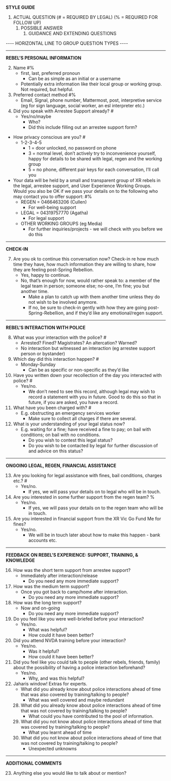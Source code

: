 **STYLE GUIDE**



1. ACTUAL QUESTION (# = REQUIRED BY LEGAL) (% = REQUIRED FOR FOLLOW UP)
    1. POSSIBLE ANSWER
        1. GUIDANCE AND EXTENDING QUESTIONS

---- HORIZONTAL LINE TO GROUP QUESTION TYPES ----



---


**REBEL’S PERSONAL INFORMATION**



2. Name #%
    - first, last, preferred pronoun
        - Can be as simple as an initial or a username
    - Potentially extra information like their local group or working group. Not required, but helpful.
3. Preferred contact method #%
    - Email, Signal, phone number, Mattermost, post, interpretive service (eg for sign language, social worker, an esl interpreter etc.)
4. Did you speak with Arrestee Support already? #
    - Yes/no/maybe
        - Who?
        - Did this include filling out an arrestee support form?
- How privacy conscious are you? #
    - 1-2-3-4-5
        - 1 = door unlocked, no password on phone
        - 3 = normal level, don’t actively try to inconvenience yourself, happy for details to be shared with legal, regen and the working group
        - 5 = no phone, different pair keys for each conversation, I’ll call you
- Your data will be held by a small and transparent group of XR rebels in the legal, arrestee support, and User Experience Working Groups. Would you also be OK if we pass your details on to the following who may contact you to offer support: #%
    - REGEN = 0466463206 (Cullen)
        - For well-being support
    - LEGAL = 04319757770 (Agatha)
        - For legal support
    - OTHER WORKING GROUPS (eg Media)
        - For further inquiries/projects - we will check with you before we do this

---


**CHECK-IN**



7. Are you ok to continue this conversation now? Check-in re how much time they have, how much information they are willing to share, how they are feeling post-Spring Rebellion.
    - Yes, happy to continue.
    - No, that’s enough for now, would rather speak to: a member of the legal team in person; someone else; no-one, I’m fine; you but another time.
        - Make a plan to catch up with them another time unless they do not wish to be involved anymore.
        - If no, be sure to check-in gently with how they are going post-Spring-Rebellion, and if they’d like any emotional/regen support.



---


**REBEL’S INTERACTION WITH POLICE**



8. What was your interaction with the police? #
    - Arrested? Fined? Magistrates? An altercation? Warned?
    - No interaction but witnessed an interaction (eg arrestee support person or bystander)
9. Which day did this interaction happen? #
    - Monday-Sunday
        - Can be as specific or non-specific as they’d like
10. Have you written down your recollection of the day you interacted with police? #
    - Yes/no.
        - We don’t need to see this record, although legal may wish to record a statement with you in future. Good to do this so that in future, if you are asked, you have a record.
11. What have you been charged with? #
    - E.g. obstructing an emergency services worker
        - Make sure to collect all charges if there are several.
12. What is your understanding of your legal status now?
    - E.g. waiting for a fine; have received a fine to pay; on bail with conditions; on bail with no conditions.
        - Do you wish to contest this legal status?
        - Do you wish to be contacted by legal for further discussion of and advice on this status?



---


**ONGOING LEGAL, REGEN, FINANCIAL ASSISTANCE**



13. Are you looking for legal assistance with fines, bail conditions, charges etc.? #
    - Yes/no.
        - If yes, we will pass your details on to legal who will be in touch.
14. Are you interested in some further support from the regen team? %
    - Yes/no.
        - If yes, we will pass your details on to the regen team who will be in touch.
15. Are you interested in financial support from the XR Vic Go Fund Me for fines?
    - Yes/no.
        - We will be in touch later about how to make this happen - bank accounts etc.



---


**FEEDBACK ON REBEL’S EXPERIENCE: SUPPORT, TRAINING, & KNOWLEDGE**



16. How was the short term support from arrestee support?
    - Immediately after interaction/release
        - Do you need any more immediate support?
17. How was the medium term support?
    - Once you got back to camp/home after interaction.
        - Do you need any more immediate support?
18. How was the long term support?
    - Now and on-going
        - Do you need any more immediate support?
19. Do you feel like you were well-briefed before your interaction?
    - Yes/no.
        - What was helpful?
        - How could it have been better?
20. Did you attend NVDA training before your interaction?
    - Yes/no.
        - Was it helpful?
        - How could it have been better?
21. Did you feel like you could talk to people (other rebels, friends, family) about the possibility of having a police interaction beforehand?
    - Yes/no.
        - Why, and was this helpful?
22. Jaharis window! Extras for experts.
    - What did you already know about police interactions ahead of time that was also covered by training/talking to people?
        - What was well covered and maybe redundant
    28. What did you already know about police interactions ahead of time that was not covered by training/talking to people?
        - What could you have contributed to the pool of information.
    29. What did you not know about police interactions ahead of time that was covered by training/talking to people?
        - What you learnt ahead of time
    30. What did you not know about police interactions ahead of time that was not covered by training/talking to people?
        - Unexpected unknowns



---


**ADDITIONAL COMMENTS**



23. Anything else you would like to talk about or mention?
